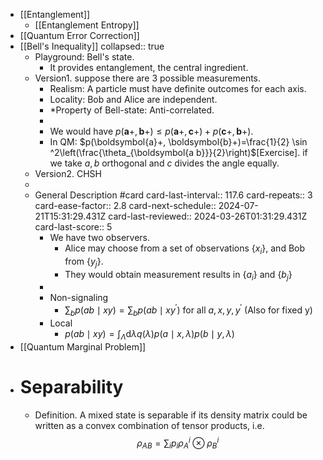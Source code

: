 - [[Entanglement]]
	- [[Entanglement Entropy]]
- [[Quantum Error Correction]]
- [[Bell's Inequality]]
  collapsed:: true
	- Playground: Bell's state.
		- It provides entanglement, the central ingredient.
	- Version1. suppose there are 3 possible measurements.
		- Realism: A particle must have definite outcomes for each axis.
		- Locality: Bob and Alice are independent.
		- *Property of Bell-state: Anti-correlated.
		-
		- We would have $p(\boldsymbol{a}+, \boldsymbol{b}+) \leq p(\boldsymbol{a}+, \boldsymbol{c}+)+p(\boldsymbol{c}+, \boldsymbol{b}+)$.
		- In QM: $p(\boldsymbol{a}+, \boldsymbol{b}+)=\frac{1}{2} \sin ^2\left(\frac{\theta_{\boldsymbol{a b}}}{2}\right)$[Exercise].
		   if we take $a,b$ orthogonal and $c$ divides the angle equally.
	- Version2. CHSH
	-
	- General Description #card
	  card-last-interval:: 117.6
	  card-repeats:: 3
	  card-ease-factor:: 2.8
	  card-next-schedule:: 2024-07-21T15:31:29.431Z
	  card-last-reviewed:: 2024-03-26T01:31:29.431Z
	  card-last-score:: 5
		- We have two observers.
			- Alice may choose from a set of observations $\{x_i\}$, and Bob from $\{y_j\}$.
			- They would obtain measurement results in $\{a_i\}$  and $\{b_j\}$
		-
		- Non-signaling
			- $\sum_{b} p(a b \mid x y)=\sum_{b} p\left(a b \mid x y^{\prime}\right)$ for all $a, x, y, y^{\prime}$ (Also for fixed y)
		- Local
			- $p(a b \mid x y)=\int_{\Lambda} \mathrm{d} \lambda q(\lambda) p(a \mid x, \lambda) p(b \mid y, \lambda)$
- [[Quantum Marginal Problem]]
- # Separability
	- Definition. A mixed state is separable if its density matrix could be written as a convex combination of tensor products, i.e.
	  $$\rho_{AB}= \sum_i p_i \rho_A^i \otimes \rho_B^i$$